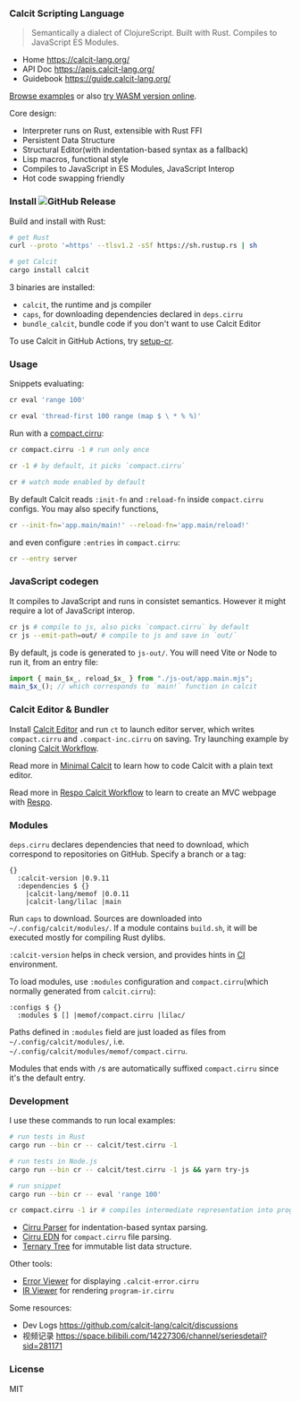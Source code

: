 ### Calcit Scripting Language

> Semantically a dialect of ClojureScript. Built with Rust. Compiles to JavaScript ES Modules.

- Home https://calcit-lang.org/
- API Doc https://apis.calcit-lang.org/
- Guidebook https://guide.calcit-lang.org/

[Browse examples](https://github.com/calcit-lang/calcit/tree/main/calcit) or also [try WASM version online](https://github.com/calcit-lang/calcit-wasm-play).

Core design:

- Interpreter runs on Rust, extensible with Rust FFI
- Persistent Data Structure
- Structural Editor(with indentation-based syntax as a fallback)
- Lisp macros, functional style
- Compiles to JavaScript in ES Modules, JavaScript Interop
- Hot code swapping friendly

### Install ![GitHub Release](https://img.shields.io/github/v/release/calcit-lang/calcit)

Build and install with Rust:

```bash
# get Rust
curl --proto '=https' --tlsv1.2 -sSf https://sh.rustup.rs | sh

# get Calcit
cargo install calcit
```

3 binaries are installed:

- `calcit`, the runtime and js compiler
- `caps`, for downloading dependencies declared in `deps.cirru`
- `bundle_calcit`, bundle code if you don't want to use Calcit Editor

To use Calcit in GitHub Actions, try [setup-cr](https://github.com/calcit-lang/setup-cr).

### Usage

Snippets evaluating:

```bash
cr eval 'range 100'

cr eval 'thread-first 100 range (map $ \ * % %)'
```

Run with a [compact.cirru](https://github.com/calcit-lang/lilac/blob/main/compact.cirru):

```bash
cr compact.cirru -1 # run only once

cr -1 # by default, it picks `compact.cirru`

cr # watch mode enabled by default
```

By default Calcit reads `:init-fn` and `:reload-fn` inside `compact.cirru` configs. You may also specify functions,

```bash
cr --init-fn='app.main/main!' --reload-fn='app.main/reload!'
```

and even configure `:entries` in `compact.cirru`:

```bash
cr --entry server
```

### JavaScript codegen

It compiles to JavaScript and runs in consistet semantics. However it might require a lot of JavaScript interop.

```bash
cr js # compile to js, also picks `compact.cirru` by default
cr js --emit-path=out/ # compile to js and save in `out/`
```

By default, js code is generated to `js-out/`. You will need Vite or Node to run it, from an entry file:

```js
import { main_$x_, reload_$x_ } from "./js-out/app.main.mjs";
main_$x_(); // which corresponds to `main!` function in calcit
```

### Calcit Editor & Bundler

Install [Calcit Editor](https://github.com/calcit-lang/editor) and run `ct` to launch editor server,
which writes `compact.cirru` and `.compact-inc.cirru` on saving. Try launching example by cloning [Calcit Workflow](https://github.com/calcit-lang/calcit-workflow).

Read more in [Minimal Calcit](https://github.com/calcit-lang/minimal-calcit/blob/main/README.md) to learn how to code Calcit with a plain text editor.

Read more in [Respo Calcit Workflow](https://github.com/calcit-lang/respo-calcit-workflow) to learn to create an MVC webpage with [Respo](http://respo-mvc.org/).

### Modules

`deps.cirru` declares dependencies that need to download, which correspond to repositories on GitHub. Specify a branch or a tag:

```cirru
{}
  :calcit-version |0.9.11
  :dependencies $ {}
    |calcit-lang/memof |0.0.11
    |calcit-lang/lilac |main
```

Run `caps` to download. Sources are downloaded into `~/.config/calcit/modules/`. If a module contains `build.sh`, it will be executed mostly for compiling Rust dylibs.

`:calcit-version` helps in check version, and provides hints in [CI](https://github.com/calcit-lang/setup-cr) environment.

To load modules, use `:modules` configuration and `compact.cirru`(which normally generated from `calcit.cirru`):

```cirru
:configs $ {}
  :modules $ [] |memof/compact.cirru |lilac/
```

Paths defined in `:modules` field are just loaded as files from `~/.config/calcit/modules/`,
i.e. `~/.config/calcit/modules/memof/compact.cirru`.

Modules that ends with `/`s are automatically suffixed `compact.cirru` since it's the default entry.

### Development

I use these commands to run local examples:

```bash
# run tests in Rust
cargo run --bin cr -- calcit/test.cirru -1

# run tests in Node.js
cargo run --bin cr -- calcit/test.cirru -1 js && yarn try-js

# run snippet
cargo run --bin cr -- eval 'range 100'

cr compact.cirru -1 ir # compiles intermediate representation into program-ir.cirru
```

- [Cirru Parser](https://github.com/Cirru/parser.rs) for indentation-based syntax parsing.
- [Cirru EDN](https://github.com/Cirru/cirru-edn.rs) for `compact.cirru` file parsing.
- [Ternary Tree](https://github.com/calcit-lang/ternary-tree.rs) for immutable list data structure.

Other tools:

- [Error Viewer](https://github.com/calcit-lang/calcit-error-viewer) for displaying `.calcit-error.cirru`
- [IR Viewer](https://github.com/calcit-lang/calcit-ir-viewer) for rendering `program-ir.cirru`

Some resources:

- Dev Logs https://github.com/calcit-lang/calcit/discussions
- 视频记录 https://space.bilibili.com/14227306/channel/seriesdetail?sid=281171

### License

MIT

